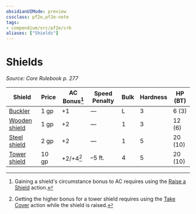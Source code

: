 ```yaml
---
obsidianUIMode: preview
cssclass: pf2e,pf2e-note
tags:
- compendium/src/pf2e/crb
aliases: ["Shields"]
---
```

# Shields  
*Source: Core Rulebook p. 277*  

| Shield | Price | AC Bonus[^1] | Speed Penalty | Bulk | Hardness | HP (BT) |
|--------|-------|--------------|---------------|------|----------|---------|
| [Buckler](../../TTRPGShare_Community_Vaults/Pathfinder_2E/equipment/items/buckler.md) | 1 gp | +1 | — | L | 3 | 6 (3) |
| [Wooden shield](../../TTRPGShare_Community_Vaults/Pathfinder_2E/equipment/items/wooden-shield.md) | 1 gp | +2 | — | 1 | 3 | 12 (6) |
| [Steel shield](../../TTRPGShare_Community_Vaults/Pathfinder_2E/equipment/items/steel-shield.md) | 2 gp | +2 | — | 1 | 5 | 20 (10) |
| [Tower shield](../../TTRPGShare_Community_Vaults/Pathfinder_2E/equipment/items/tower-shield.md) | 10 gp | +2/+4[^2] | –5 ft. | 4 | 5 | 20 (10) |

[^1]:  Gaining a shield's circumstance bonus to AC requires using the [Raise a Shield](/rules/actions/raise-a-shield.md) action.

[^2]:  Getting the higher bonus for a tower shield requires using the [Take Cover](/rules/actions/take-cover.md) action while the shield is raised.